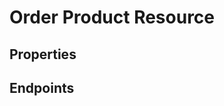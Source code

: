 # Order Product Resource

## Properties

<ResourceProperties :resource="'order_product'" :lang="'en'"/>

<ResourceScopes :resource="'order_product'"/>

## Endpoints

[//]: <> (GET ENDPOINT)
<ResourceEndpoint :resource="'order_product'" :endpoint="'get'" :lang="'en'">

<template v-slot:responseJSON>

<<< @/docs/fixtures/api/order_product/response/json/get_id.json

</template>

<template v-slot:responseXML>

<<< @/docs/fixtures/api/order_product/response/xml/get_id.xml

</template>

</ResourceEndpoint>

[//]: <> (GETCOLLECTION ENDPOINT)
<ResourceEndpoint :resource="'order_product'" :endpoint="'getCollection'" :lang="'en'">

<template v-slot:responseJSON>

<<< @/docs/fixtures/api/order_product/response/json/get_page.json

</template>

<template v-slot:responseXML>

<<< @/docs/fixtures/api/order_product/response/xml/get_page.xml

</template>

</ResourceEndpoint>

[//]: <> (POST ENDPOINT)
<ResourceEndpoint :resource="'order_product'" :endpoint="'post'" :lang="'en'">

<template v-slot:request>

<<< @/docs/fixtures/api/order_product/request/post.json

</template>

<template v-slot:responseJSON>

<<< @/docs/fixtures/api/order_product/response/json/get_id.json

</template>

<template v-slot:responseXML>

<<< @/docs/fixtures/api/order_product/response/xml/get_id.xml

</template>

</ResourceEndpoint>

[//]: <> (PUT ENDPOINT)
<ResourceEndpoint :resource="'order_product'" :endpoint="'put'" :lang="'en'">

<template v-slot:request>

<<< @/docs/fixtures/api/order_product/request/put.json

</template>

<template v-slot:responseJSON>

<<< @/docs/fixtures/api/order_product/response/json/get_id.json

</template>

<template v-slot:responseXML>

<<< @/docs/fixtures/api/order_product/response/xml/get_id.xml

</template>

</ResourceEndpoint>

[//]: <> (DELETE ENDPOINT)
<ResourceEndpoint :resource="'order_product'" :endpoint="'delete'" :lang="'en'"/>

